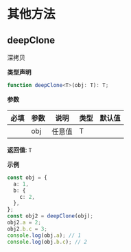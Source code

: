 # 其他方法

## deepClone

深拷贝

**类型声明**

```ts
function deepClone<T>(obj: T): T;
```

**参数**

| 必填 | 参数 | 说明   | 类型 | 默认值 |
| :--: | ---- | ------ | ---- | ------ |
|      | obj  | 任意值 | T    |        |

**返回值**: `T`

**示例**

```ts
const obj = {
  a: 1,
  b: {
    c: 2,
  },
};
const obj2 = deepClone(obj);
obj2.a = 2;
obj2.b.c = 3;
console.log(obj.a); // 1
console.log(obj.b.c); // 2
```
